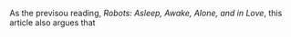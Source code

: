 As the previsou reading, *Robots: Asleep, Awake, Alone, and in Love*, this article also argues that 
